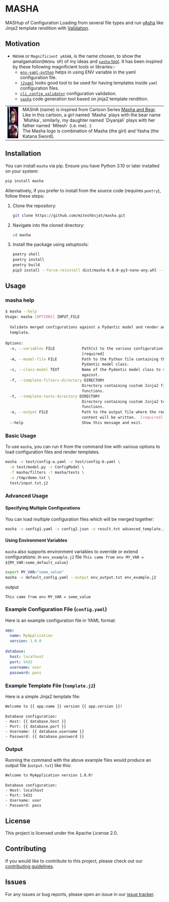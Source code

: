 # MASHA

MASHup of Configuration Loading from several file types and run [yAsha](https://github.com/kblomqvist/yasha/tree/master/yasha) like Jinja2 template rendition with [Validation](https://github.com/miteshbsjat/cli_config_validator).

## Motivation
* `MASHA` or `Magnificient yASHA`, is the name chosen, to show the amalgamation(`MASHa UP`) of my ideas and [`yasha` tool](https://github.com/kblomqvist/yasha). It has been inspired by these following magnificient tools or libraries:-
  * [`env-yaml-python`](https://github.com/iamKunal/env-yaml-python) helps in using ENV variable in the yaml configuration file.
  * [`j2yaml`](https://pypi.org/project/j2yaml/) looks good tool to be used for having templates inside `yaml` configuration files.
  * [`cli_config_validator`](https://github.com/miteshbsjat/cli_config_validator) configuration validation.
  * [`yasha`](https://github.com/kblomqvist/yasha) code generation tool based on jinja2 template rendition.


<table>
  <tr>
  <td><img src="docs/images/masha.jpg" width="135" height="100"></td>
<td>MASHA (name) is inspired from Cartoon Series <a href="https://en.wikipedia.org/wiki/Masha_and_the_Bear">Masha and Bear</a>. Like in this cartoon, a girl named `Masha` plays with the bear name `Mishka`, similarly, my daughter named `Diyanjali` plays with her father named `Mitesh` (i.e. me). :) <br />
The Masha logo is combination of Masha (the girl) and Yasha (the Katana Sword). 
</td>
  </tr>
</table>

## Installation

You can install `masha` via pip. Ensure you have Python 3.10 or later installed on your system:

```sh
pip install masha
```

Alternatively, if you prefer to install from the source code (requires `poetry`), follow these steps:

1. Clone the repository:
   ```bash
   git clone https://github.com/miteshbsjat/masha.git
   ```

2. Navigate into the cloned directory:
   ```bash
   cd masha
   ```

3. Install the package using setuptools:
   ```bash
   poetry shell
   poetry install
   poetry build
   pip3 install --force-reinstall dist/masha-0.0.0-py3-none-any.whl --user
   ```

## Usage

### masha help
```sh
$ masha --help
Usage: masha [OPTIONS] INPUT_FILE

  Validate merged configurations against a Pydantic model and render an input
  template.

Options:
  -v, --variables FILE            Path(s) to the various configuration files.
                                  [required]
  -m, --model-file FILE           Path to the Python file containing the
                                  Pydantic model class.
  -c, --class-model TEXT          Name of the Pydantic model class to validate
                                  against.
  -f, --template-filters-directory DIRECTORY
                                  Directory containing custom Jinja2 filter
                                  functions.
  -t, --template-tests-directory DIRECTORY
                                  Directory containing custom Jinja2 test
                                  functions.
  -o, --output FILE               Path to the output file where the rendered
                                  content will be written.  [required]
  --help                          Show this message and exit.
```

### Basic Usage

To use `masha`, you can run it from the command line with various options to load configuration files and render templates.

```sh
masha -v test/config-a.yaml -v test/config-b.yaml \
  -m test/model.py -c ConfigModel \
  -f masha/filters -t masha/tests \
  -o /tmp/demo.txt \
  test/input.txt.j2
```

### Advanced Usage

#### Specifying Multiple Configurations

You can load multiple configuration files which will be merged together:

```bash
masha -v config1.yaml -v config2.json -o result.txt advanced_template.j2
```

#### Using Environment Variables

`masha` also supports environment variables to override or extend configurations:
in `env_example.j2` file `This came from env MY_VAR = ${MY_VAR:some_default_value}`

```bash
export MY_VAR="some_value"
masha -v default_config.yaml --output env_output.txt env_example.j2
```

output
```
This came from env MY_VAR = some_value
```


### Example Configuration File (`config.yaml`)

Here is an example configuration file in YAML format:

```yaml
app:
  name: MyApplication
  version: 1.0.0

database:
  host: localhost
  port: 5432
  username: user
  password: pass
```

### Example Template File (`template.j2`)

Here is a simple Jinja2 template file:

```jinja
Welcome to {{ app.name }} version {{ app.version }}!

Database configuration:
- Host: {{ database.host }}
- Port: {{ database.port }}
- Username: {{ database.username }}
- Password: {{ database.password }}
```

### Output

Running the command with the above example files would produce an output file (`output.txt`) like this:

```
Welcome to MyApplication version 1.0.0!

Database configuration:
- Host: localhost
- Port: 5432
- Username: user
- Password: pass
```

## License

This project is licensed under the Apache License 2.0.

## Contributing

If you would like to contribute to this project, please check out our [contributing guidelines](CONTRIBUTING.md).

## Issues

For any issues or bug reports, please open an issue in our [issue tracker](https://github.com/miteshbsjat/masha/issues).
